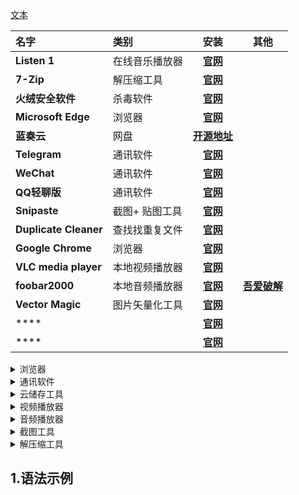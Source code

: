[文本](#文本)

| 名字 | 类别 | 安装 | 其他 |
| :---- | :---- | :----: | :----: |
| **Listen 1** | 在线音乐播放器 | **[官网](https://listen1.github.io/listen1)** |
| **7-Zip** | 解压缩工具 | **[官网](https://www.7-zip.org)** |
| **火绒安全软件** | 杀毒软件 | **[官网]()** |
| **Microsoft Edge** | 浏览器 | **[官网](https://www.microsoft.com/zh-cn/edge)** |
| **蓝奏云** | 网盘 | **[开源地址](https://github.com/rachpt/lanzou-gui)** |
| **Telegram** | 通讯软件 | **[官网](https://telegram.org)** |
| **WeChat** | 通讯软件 | **[官网]()** |
| **QQ轻聊版** | 通讯软件 | **[官网]()** |
| **Snipaste** | 截图+ 贴图工具 | **[官网](https://zh.snipaste.com)** |
| **Duplicate Cleaner** | 查找找重复文件 | **[官网](https://www.duplicatecleaner.com)** |
| **Google Chrome** | 浏览器 | **[官网](https://www.google.com/chrome)** |
| **VLC media player** | 本地视频播放器 | **[官网](https://www.videolan.org)** |
| **foobar2000** | 本地音频播放器 | **[官网](https://www.foobar2000.org)** | **[吾爱破解](https://www.52pojie.cn/forum.php?mod=viewthread&tid=1310690&highlight=foobar2000)** |
| **Vector Magic** | 图片矢量化工具 | **[官网](https://zh.vectormagic.com)** |
| **** |  | **[官网]()** |
| **** |  | **[官网]()** |


<details>
<summary>浏览器</summary>

+ [Microsoft Edge](#1)
+ **Google Chrome**

</details>

<details>
<summary>通讯软件</summary>

- [**Telegram**]()
- **QQ轻聊版**
- **微信(WeChat)**

</details>

<details>
<summary>云储存工具</summary>

- 蓝奏云
- 百度网盘
</details>

<details>
<summary>视频播放器</summary>


- **VLC media player**

</details>

<details>
<summary>音频播放器</summary>


- **foobar2000**

</details>

<details>
<summary>截图工具</summary>


- **Snipaste**

</details>

<details>
<summary>解压缩工具</summary>


- **7-Zip**
- ~~**Bandizip**~~

</details>

<h2 id="1">1.语法示例</h2>
